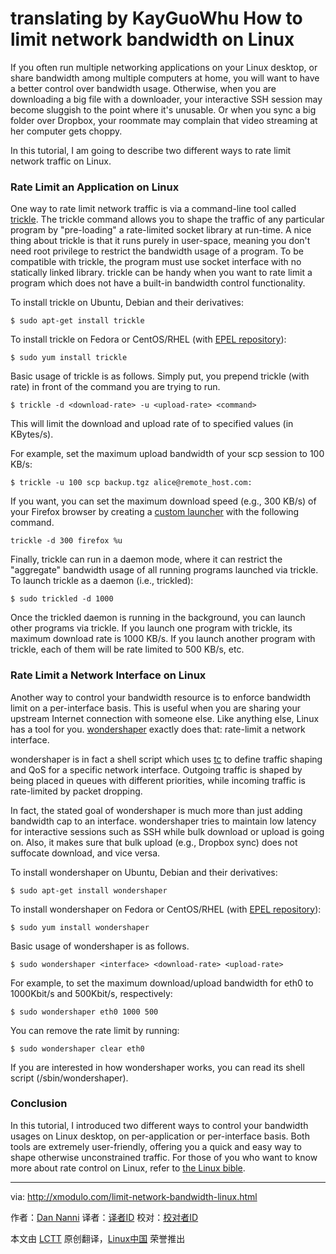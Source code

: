 translating by KayGuoWhu
How to limit network bandwidth on Linux
================================================================================
If you often run multiple networking applications on your Linux desktop, or share bandwidth among multiple computers at home, you will want to have a better control over bandwidth usage. Otherwise, when you are downloading a big file with a downloader, your interactive SSH session may become sluggish to the point where it's unusable. Or when you sync a big folder over Dropbox, your roommate may complain that video streaming at her computer gets choppy.

In this tutorial, I am going to describe two different ways to rate limit network traffic on Linux.

### Rate Limit an Application on Linux ###

One way to rate limit network traffic is via a command-line tool called [trickle][1]. The trickle command allows you to shape the traffic of any particular program by "pre-loading" a rate-limited socket library at run-time. A nice thing about trickle is that it runs purely in user-space, meaning you don't need root privilege to restrict the bandwidth usage of a program. To be compatible with trickle, the program must use socket interface with no statically linked library. trickle can be handy when you want to rate limit a program which does not have a built-in bandwidth control functionality.

To install trickle on Ubuntu, Debian and their derivatives:

    $ sudo apt-get install trickle 

To install trickle on Fedora or CentOS/RHEL (with [EPEL repository][2]):

    $ sudo yum install trickle 

Basic usage of trickle is as follows. Simply put, you prepend trickle (with rate) in front of the command you are trying to run.

    $ trickle -d <download-rate> -u <upload-rate> <command> 

This will limit the download and upload rate of <command> to specified values (in KBytes/s).

For example, set the maximum upload bandwidth of your scp session to 100 KB/s:

    $ trickle -u 100 scp backup.tgz alice@remote_host.com: 

If you want, you can set the maximum download speed (e.g., 300 KB/s) of your Firefox browser by creating a [custom launcher][3] with the following command.

    trickle -d 300 firefox %u

Finally, trickle can run in a daemon mode, where it can restrict the "aggregate" bandwidth usage of all running programs launched via trickle. To launch trickle as a daemon (i.e., trickled):

    $ sudo trickled -d 1000

Once the trickled daemon is running in the background, you can launch other programs via trickle. If you launch one program with trickle, its maximum download rate is 1000 KB/s. If you launch another program with trickle, each of them will be rate limited to 500 KB/s, etc.

### Rate Limit a Network Interface on Linux ###

Another way to control your bandwidth resource is to enforce bandwidth limit on a per-interface basis. This is useful when you are sharing your upstream Internet connection with someone else. Like anything else, Linux has a tool for you. [wondershaper][4] exactly does that: rate-limit a network interface.

wondershaper is in fact a shell script which uses [tc][5] to define traffic shaping and QoS for a specific network interface. Outgoing traffic is shaped by being placed in queues with different priorities, while incoming traffic is rate-limited by packet dropping.

In fact, the stated goal of wondershaper is much more than just adding bandwidth cap to an interface. wondershaper tries to maintain low latency for interactive sessions such as SSH while bulk download or upload is going on. Also, it makes sure that bulk upload (e.g., Dropbox sync) does not suffocate download, and vice versa.

To install wondershaper on Ubuntu, Debian and their derivatives:

    $ sudo apt-get install wondershaper 

To install wondershaper on Fedora or CentOS/RHEL (with [EPEL repository][6]):

    $ sudo yum install wondershaper 

Basic usage of wondershaper is as follows.

    $ sudo wondershaper <interface> <download-rate> <upload-rate> 

For example, to set the maximum download/upload bandwidth for eth0 to 1000Kbit/s and 500Kbit/s, respectively:

    $ sudo wondershaper eth0 1000 500 

You can remove the rate limit by running:

    $ sudo wondershaper clear eth0 

If you are interested in how wondershaper works, you can read its shell script (/sbin/wondershaper).

### Conclusion ###

In this tutorial, I introduced two different ways to control your bandwidth usages on Linux desktop, on per-application or per-interface basis. Both tools are extremely user-friendly, offering you a quick and easy way to shape otherwise unconstrained traffic. For those of you who want to know more about rate control on Linux, refer to [the Linux bible][7].

--------------------------------------------------------------------------------

via: http://xmodulo.com/limit-network-bandwidth-linux.html

作者：[Dan Nanni][a]
译者：[译者ID](https://github.com/译者ID)
校对：[校对者ID](https://github.com/校对者ID)

本文由 [LCTT](https://github.com/LCTT/TranslateProject) 原创翻译，[Linux中国](http://linux.cn/) 荣誉推出

[a]:http://xmodulo.com/author/nanni
[1]:http://monkey.org/~marius/trickle
[2]:http://xmodulo.com/how-to-set-up-epel-repository-on-centos.html
[3]:http://xmodulo.com/create-desktop-shortcut-launcher-linux.html
[4]:http://lartc.org/wondershaper/
[5]:http://lartc.org/manpages/tc.txt
[6]:http://xmodulo.com/how-to-set-up-epel-repository-on-centos.html
[7]:http://www.lartc.org/lartc.html
